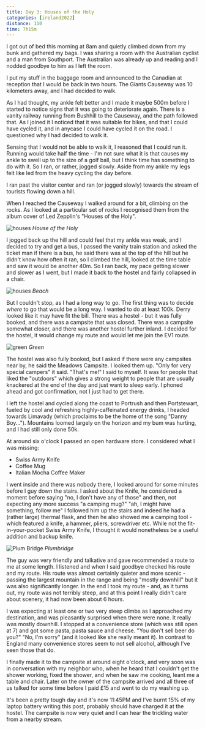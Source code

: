 ```yaml
--- 
title: Day 3: Houses of the Holy
categories: [ireland2022]
distance: 110
time: 7h15m
---
```


I got out of bed this morning at 8am and quietly climbed down from my bunk and
gathered my bags. I was sharing a room with the Australian cyclist and a man
from Southport. The Australian was already up and reading and I nodded goodbye
to him as I left the room.

I put my stuff in the baggage room and announced to the Canadian at reception
that I would be back in two hours. The Giants Causeway was 10 kilometers away,
and I had decided to walk.

As I had thought, my ankle felt better and I made it maybe 500m before I
started to notice signs that it was going to deteriorate again. There is a
vanity railway running from Bushhill to the Causeway, and the path followed
that. As I joined it I noticed that it was suitable for bikes, and that I
could have cycled it, and in anycase I could have cycled it on the road. I
questioned why I had decided to walk it.

Sensing that I would not be able to walk it, I reasoned that I could run it.
Running would take half the time - I'm not sure what it is that causes my
ankle to swell up to the size of a golf ball, but I think time has something
to do with it. So I ran, or rather, jogged slowly. Aside from my ankle my legs
felt like led from the heavy cycling the day before.

I ran past the visitor center and ran (or jogged slowly) towards the stream of
tourists flowing down a hill.

When I reached the Causeway I walked around for a bit, climbing on the rocks.
As I looked at a particular set of rocks I recognised them from the album
cover of Led Zepplin's "Houses of the Holy".

![houses](/images/ireland2022/20220808_holy.jpg)
*House of the Holy*

I jogged back up the hill and could feel that my ankle was weak, and I decided
to try and get a bus, I passed the vanity train station and asked the ticket
man if there is a bus, he said there was at the top of the hill but he didn't
know how often it ran, so I climbed the hill, looked at the time table and saw
it would be another 40m. So I ran back, my pace getting slower and slower as I
went, but I made it back to the hostel and fairly collapsed in a chair.

![houses](/images/ireland2022/20220808_beach.jpg)
*Beach*

But I couldn't stop, as I had a long way to go. The first thing was to decide
_where_ to go that would be a long way. I wanted to do at least 100k. Derry
looked like it may have fit the bill. There was a hostel - but it was fully
booked, and there was a campsite that was closed. There was a campsite
somewhat closer, and there was another hostel further inland. I decided for
the hostel, it would change my route and would let me join the EV1 route.

![green](/images/ireland2022/20220808_green.jpg)
*Green*

The hostel was also fully booked, but I asked if there were any campsites near
by, he said the Meadows Campsite. I looked them up. "Only for very special
campers" it said. "That's me!" I said to myself. It was for people that liked
the "outdoors" which gives a strong weight to people that are usually
knackered at the end of the day and just want to sleep early. I phoned ahead
and got confirmation, not I just had to get there.

I left the hostel and cycled along the coast to Portrush and then Portstewart,
fueled by cool and refreshing highly-caffeinated energy drinks, I headed
towards Limavady (which proclaims to be the home of the song "Danny Boy...").
Mountains loomed largely on the horizon and my bum was hurting, and I had
still only done 50k.

At around six o'clock I passed an open hardware store. I considered what I was
missing:

- Swiss Army Knife
- Coffee Mug
- Italian Mocha Coffee Maker

I went inside and there was nobody there, I looked around for some minutes
before I guy down the stairs. I asked about the Knife, he considered a moment
before saying "no, I don't have any of those" and then, not expecting any more
success "a camping mug?" "ah, I might have something, follow me" I followed
him up the stairs and indeed he had a (rather large) thermal flask, and then he
also showed me a camping tool - which featured a knife, a hammer, pliers,
screwdriver etc. While not the fit-in-your-pocket Swiss Army Knife, I thought
it would nonetheless be a useful addition and backup knife.

![Plum Bridge](/images/ireland2022/20220808_plumbridge.jpg)
*Plumbridge*

The guy was very friendly and talkative and gave recommended a route to me at
some length. I listened and when I said goodbye checked his route and my
route. His route was almost certainly quieter and more scenic - passing the
largest mountain in the range and being "mostly downhill" but it was also
significantly longer. In the end I took my route - and, as it turns out, my
route was not terribly steep, and at this point I really didn't care about
scenery, it had now been about 6 hours.

I was expecting at least one or two very steep climbs as I approached my
destination, and was pleasantly surprised when there were none. It really was
mostly downhill. I stopped at a convenience store (which was still open at 7)
and got some pasta, pasta sauce and cheese. "You don't sell beer do you?" "No,
I'm sorry" (and it looked like she really meant it). In contrast to England
many convenience stores seem to not sell alcohol, although I've seen those
that do.

I finally made it to the campsite at around eight o'clock, and very soon
was in conversation with my neighbor who, when he heard that I couldn't get
the shower working, fixed the shower, and when he saw me cooking, leant me a
table and chair. Later on the owner of the campsite arrived and all three of
us talked for some time before I paid £15 and went to do my washing up.

It's been a pretty tough day and it's now 11:45PM and I've burnt 15% of my
laptop battery writing this post, probably should have charged it at the
hostel. The campsite is now very quiet and I can hear the trickling water from
a nearby stream.
